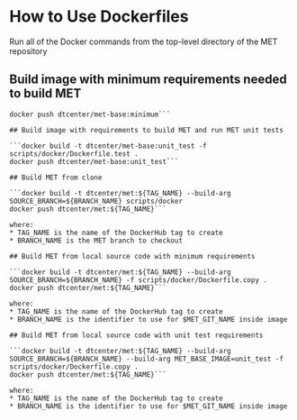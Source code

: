 # How to Use Dockerfiles

Run all of the Docker commands from the top-level directory of the MET repository

## Build image with minimum requirements needed to build MET

```docker build -t dtcenter/met-base:minimum -f scripts/docker/Dockerfile.minimum .
docker push dtcenter/met-base:minimum```

## Build image with requirements to build MET and run MET unit tests

```docker build -t dtcenter/met-base:unit_test -f scripts/docker/Dockerfile.test .
docker push dtcenter/met-base:unit_test```

## Build MET from clone

```docker build -t dtcenter/met:${TAG_NAME} --build-arg SOURCE_BRANCH=${BRANCH_NAME} scripts/docker
docker push dtcenter/met:${TAG_NAME}```

where:
* TAG_NAME is the name of the DockerHub tag to create
* BRANCH_NAME is the MET branch to checkout

## Build MET from local source code with minimum requirements

```docker build -t dtcenter/met:${TAG_NAME} --build-arg SOURCE_BRANCH=${BRANCH_NAME} -f scripts/docker/Dockerfile.copy .
docker push dtcenter/met:${TAG_NAME}```

where:
* TAG_NAME is the name of the DockerHub tag to create
* BRANCH_NAME is the identifier to use for $MET_GIT_NAME inside image

## Build MET from local source code with unit test requirements

```docker build -t dtcenter/met:${TAG_NAME} --build-arg SOURCE_BRANCH=${BRANCH_NAME} --build-arg MET_BASE_IMAGE=unit_test -f scripts/docker/Dockerfile.copy .
docker push dtcenter/met:${TAG_NAME}```

where:
* TAG_NAME is the name of the DockerHub tag to create
* BRANCH_NAME is the identifier to use for $MET_GIT_NAME inside image
